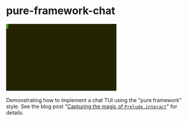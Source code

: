 # pure-framework-chat

![gif demo](demo.gif)

Demonstrating how to implement a chat TUI using the "pure framework" style. See the blog post "[Capturing the magic of `Prelude.interact`](http://gelisam.blogspot.com/2020/12/capturing-magic-of-preludeinteract.html)" for details.
